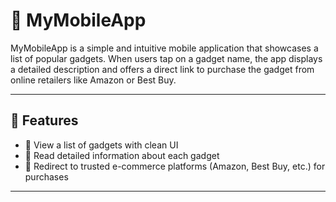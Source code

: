 # 📱 MyMobileApp

MyMobileApp is a simple and intuitive mobile application that showcases a list of popular gadgets. When users tap on a gadget name, the app displays a detailed description and offers a direct link to purchase the gadget from online retailers like Amazon or Best Buy.

---

## 🚀 Features

- 🧾 View a list of gadgets with clean UI
- 📃 Read detailed information about each gadget
- 🔗 Redirect to trusted e-commerce platforms (Amazon, Best Buy, etc.) for purchases

---



